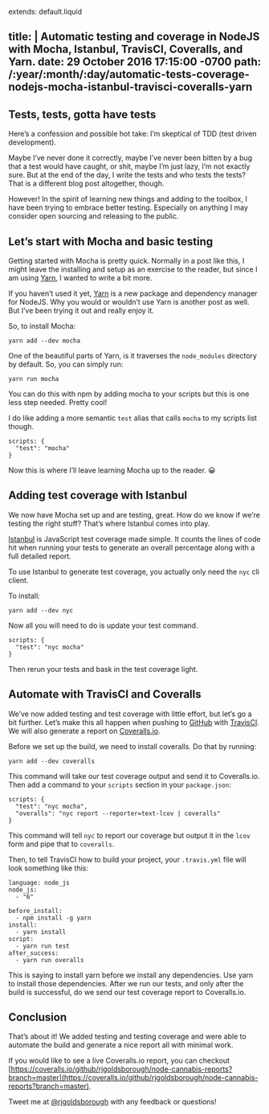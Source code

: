 extends: default.liquid

title: |
  Automatic testing and coverage in NodeJS with Mocha, Istanbul, TravisCI,
  Coveralls, and Yarn.
date: 29 October 2016 17:15:00 -0700
path: /:year/:month/:day/automatic-tests-coverage-nodejs-mocha-istanbul-travisci-coveralls-yarn
---

## Tests, tests, gotta have tests
Here&rsquo;s a confession and possible hot take: I&rsquo;m skeptical of TDD
(test driven development).

Maybe I&rsquo;ve never done it correctly, maybe I&rsquo;ve never been bitten
by a bug that a test would have caught, or shit, maybe I&rsquo;m just lazy,
I&rsquo;m not exactly sure. But at the end of the day, I write the tests and who
tests the tests? That is a different blog post altogether, though.

However! In the spirit of learning new things and adding to the toolbox, I have
been trying to embrace better testing. Especially on anything I may consider
open sourcing and releasing to the public.

## Let&rsquo;s start with Mocha and basic testing

Getting started with Mocha is pretty quick. Normally in a post like this, I
might leave the installing and setup as an exercise to the reader, but since I
am using [Yarn](https://yarnpkg.com), I wanted to write a bit more.

If you haven&rsquo;t used it yet, [Yarn](https://yarnpkg.com) is a new package
and dependency manager for NodeJS. Why you would or wouldn&rsquo;t use Yarn
is another post as well. But I&rsquo;ve been trying it out and really enjoy it.

So, to install Mocha:

    yarn add --dev mocha

One of the beautiful parts of Yarn, is it traverses the `node_modules` directory
by default. So, you can simply run:

    yarn run mocha

You can do this with npm by adding mocha to your scripts but this is one less
step needed. Pretty cool!

I do like adding a more semantic `test` alias that calls `mocha` to my scripts
list though.

    scripts: {
      "test": "mocha"
    }

Now this is where I&rsquo;ll leave learning Mocha up to the reader. 😀 

## Adding test coverage with Istanbul

We now have Mocha set up and are testing, great. How do we know if
we&rsquo;re testing the right stuff? That&rsquo;s where Istanbul comes into
play.

[Istanbul](https://istanbul.js.org) is JavaScript test coverage made simple.
It counts the lines of code hit when running your tests to generate an
overall percentage along with a full detailed report.

To use Istanbul to generate test coverage, you actually only need the `nyc`
cli client.

To install:

    yarn add --dev nyc

Now all you will need to do is update your test command.

    scripts: {
      "test": "nyc mocha"
    }

Then rerun your tests and bask in the test coverage light.

## Automate with TravisCI and Coveralls

We&rsquo;ve now added testing and test coverage with little effort, but
let&rsquo;s go a bit further. Let&rsquo;s make this all happen when pushing
to [GitHub](https://github.com) with [TravisCI](https://travis-ci.org).
We will also generate a report on
[Coveralls.io](https://coveralls.zendesk.com/hc/en-us).

Before we set up the build, we need to install coveralls. Do that by running:

    yarn add --dev coveralls

This command will take our test coverage output and send it to Coveralls.io.
Then add a command to your `scripts` section in your `package.json`:

    scripts: {
      "test": "nyc mocha",
      "overalls": "nyc report --reporter=text-lcov | coveralls"
    }

This command will tell `nyc` to report our coverage but output it in the `lcov`
form and pipe that to `coveralls`.

Then, to tell TravisCI how to build your project, your `.travis.yml` file will
look something like this:

```
language: node_js
node_js:
  - "6"

before_install:
  - npm install -g yarn
install:
  - yarn install
script:
  - yarn run test
after_success:
  - yarn run overalls
```

This is saying to install yarn before we install any dependencies. Use
yarn to install those dependencies. After we run our tests, and only
after the build is successful, do we send our test coverage report to
Coveralls.io.

## Conclusion

That&rsquo;s about it! We added testing and testing coverage and were able
to automate the build and generate a nice report all with minimal work.

If you would like to see a live Coveralls.io report, you can checkout
[https://coveralls.io/github/rjgoldsborough/node-cannabis-reports?branch=master](https://coveralls.io/github/rjgoldsborough/node-cannabis-reports?branch=master).

Tweet me at [@rjgoldsborough](https://twitter.com/rjgoldsborough) with any
feedback or questions!
